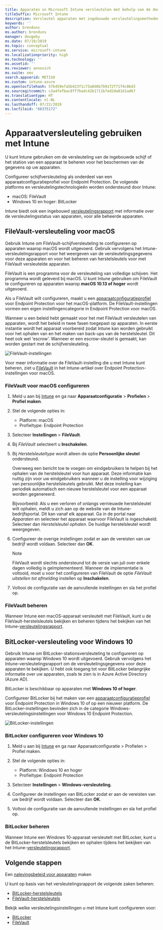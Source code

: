 ```yaml
---
title: Apparaten in Microsoft Intune versleutelen met behulp van de door platforms ondersteunde versleutelingsmethoden
titleSuffix: Microsoft Intune
description: Versleutel apparaten met ingebouwde versleutelingsmethoden zoals BitLocker of FileVault, en beheer de herstelsleutels voor deze versleutelde apparaten vanuit de Intune-portal.
keywords: ''
author: brenduns
ms.author: brenduns
manager: dougeby
ms.date: 07/19/2019
ms.topic: conceptual
ms.service: microsoft-intune
ms.localizationpriority: high
ms.technology: ''
ms.assetid: ''
ms.reviewer: annovich
ms.suite: ems
search.appverid: MET150
ms.custom: intune-azure
ms.openlocfilehash: 57b459efa5b423f1c73a0d6b7b9172f71f4c86d3
ms.sourcegitcommit: c3a4fefbac8ff7badc42b1711b7ed2da81d1ad67
ms.translationtype: HT
ms.contentlocale: nl-NL
ms.lasthandoff: 07/22/2019
ms.locfileid: "68375172"
---
```

# <a name="use-device-encryption-with-intune"></a>Apparaatversleuteling gebruiken met Intune  

U kunt Intune gebruiken om de versleuteling van de ingebouwde schijf of het station van een apparaat te beheren voor het beschermen van de gegevens op uw apparaten.  

Configureer schijfversleuteling als onderdeel van een apparaatconfiguratieprofiel voor Endpoint Protection. De volgende platforms en versleutelingstechnologieën worden ondersteund door Intune:  
- macOS: FileVault   
- Windows 10 en hoger: BitLocker  

Intune biedt ook een ingebouwd [versleutelingsrapport](encryption-monitor.md) met informatie over de versleutelingsstatus van apparaten, voor alle beheerde apparaten.  

## <a name="filevault-encryption-for-macos"></a>FileVault-versleuteling voor macOS  

Gebruik Intune om FileVault-schijfversleuteling te configureren op apparaten waarop macOS wordt uitgevoerd. Gebruik vervolgens het Intune-versleutelingsrapport voor het weergeven van de versleutelingsgegevens voor deze apparaten en voor het beheren van herstelsleutels voor met FileVault versleutelde apparaten.  

FileVault is een programma voor de versleuteling van volledige schijven. Het programma wordt geleverd bij macOS. U kunt Intune gebruiken om FileVault te configureren op apparaten waarop **macOS 10.13 of hoger** wordt uitgevoerd.  

Als u FileVault wilt configureren, maakt u een [apparaatconfiguratieprofiel](device-profile-create.md) voor Endpoint Protection voor het macOS-platform. De FileVault-instellingen vormen een eigen instellingencategorie in Endpoint Protection voor macOS.  

Wanneer u een beleid hebt gemaakt voor het met FileVault versleutelen van apparaten, wordt het beleid in twee fasen toegepast op apparaten. In eerste instantie wordt het apparaat voorbereid zodat Intune kan worden gebruikt voor het ophalen van en het maken van back-ups van de herstelsleutel. Dit heet ook wel 'escrow'. Wanneer er een escrow-sleutel is gemaakt, kan worden gestart met de schijfversleuteling.

![FileVault-instellingen](./media/encrypt-devices/filevault-settings.png)

Voor meer informatie over de FileVault-instelling die u met Intune kunt beheren, ziet u [FileVault](endpoint-protection-macos.md#filevault) in het Intune-artikel over Endpoint Protection-instellingen voor macOS.  

### <a name="how-to-configure-macos-filevault"></a>FileVault voor macOS configureren 

1. Meld u aan bij [Intune](https://go.microsoft.com/fwlink/?linkid=2090973) en ga naar **Apparaatconfiguratie** > **Profielen** > **Profiel maken**.  

2. Stel de volgende opties in:  

   - Platform: macOS  
   - Profieltype: Endpoint Protection  

3. Selecteer **Instellingen** > **FileVault**.  

4. Bij *FileVault* selecteert u **Inschakelen**.  

5. Bij *Herstelsleuteltype* wordt alleen de optie **Persoonlijke sleutel** ondersteund.  

   Overweeg een bericht toe te voegen om eindgebruikers te helpen bij het ophalen van de herstelsleutel voor hun apparaat. Deze informatie kan nuttig zijn voor uw eindgebruikers wanneer u de instelling voor wijziging van persoonlijke herstelsleutels gebruikt. Met deze instelling kan periodiek automatisch een nieuwe herstelsleutel voor een apparaat worden gegenereerd.  

   Bijvoorbeeld: Als u een verloren of onlangs vernieuwde herstelsleutel wilt ophalen, meldt u zich aan op de website van de Intune-bedrijfsportal. Dit kan vanaf elk apparaat. Ga in de portal naar *Apparaten* en selecteer het apparaat waarvoor FileVault is ingeschakeld. Selecteer dan *Herstelsleutel ophalen*. De huidige herstelsleutel wordt weergegeven.  

6. Configureer de overige instellingen zodat er aan de vereisten van uw bedrijf wordt voldaan. Selecteer dan **OK**.  

   > [!NOTE]
   > FileVault wordt slechts ondersteund tot de versie van juli over enkele dagen volledig is geïmplementeerd. Wanneer de implementatie is voltooid, moet u voor het configureren van FileVault de optie *FileVault uitstellen tot afmelding* instellen op **Inschakelen**.  

7. Voltooi de configuratie van de aanvullende instellingen en sla het profiel op.  

### <a name="manage-filevault"></a>FileVault beheren  

Wanneer Intune een macOS-apparaat versleutelt met FileVault, kunt u de FileVault-herstelsleutels bekijken en beheren tijdens het bekijken van het Intune-[versleutelingsrapport](encryption-monitor.md).  

## <a name="bitlocker-encryption-for-windows-10"></a>BitLocker-versleuteling voor Windows 10  

Gebruik Intune om BitLocker-stationsversleuteling te configureren op apparaten waarop Windows 10 wordt uitgevoerd. Gebruik vervolgens het Intune-versleutelingsrapport om de versleutelingsgegevens voor deze apparaten te bekijken. U hebt ook toegang tot voor BitLocker belangrijke informatie over uw apparaten, zoals te zien is in Azure Active Directory (Azure AD).  

BitLocker is beschikbaar op apparaten met **Windows 10 of hoger**.  

Configureer BitLocker bij het maken van een [apparaatconfiguratieprofiel](device-profile-create.md) voor Endpoint Protection in Windows 10 of op een nieuwer platform. De BitLocker-instellingen bevinden zich in de categorie Windows-versleutelingsinstellingen voor Windows 10 Endpoint Protection.    

![BitLocker-instellingen](./media/encrypt-devices/bitlocker-settings.png) 

### <a name="how-to-configure-windows-10-bitlocker"></a>BitLocker configureren voor Windows 10  

1. Meld u aan bij [Intune](https://go.microsoft.com/fwlink/?linkid=2090973) en ga naar Apparaatconfiguratie > Profielen > Profiel maken.  

2. Stel de volgende opties in:  
   - Platform: Windows 10 en hoger  
   - Profieltype: Endpoint Protection  

3. Selecteer **Instellingen** > **Windows-versleuteling**.

4. Configureer de instellingen van BitLocker zodat er aan de vereisten van uw bedrijf wordt voldaan. Selecteer dan **OK**.  

5. Voltooi de configuratie van de aanvullende instellingen en sla het profiel op.  

### <a name="manage-bitlocker"></a>BitLocker beheren  

Wanneer Intune een Windows 10-apparaat versleutelt met BitLocker, kunt u de BitLocker-herstelsleutels bekijken en ophalen tijdens het bekijken van het Intune-[versleutelingsrapport](encryption-monitor.md).  

## <a name="next-steps"></a>Volgende stappen  

Een [nalevingsbeleid voor apparaten](compliance-policy-create-windows.md) maken  

U kunt op basis van het versleutelingsrapport de volgende zaken beheren:  
- [BitLocker-herstelsleutels](encryption-monitor.md#bitlocker-recovery-keys)
- [FileVault-herstelsleutels](encryption-monitor.md#filevault-recovery-keys)

Bekijk welke versleutelingsinstellingen u met Intune kunt configureren voor:  
- [BitLocker](endpoint-protection-windows-10.md#windows-encryption)  
- [FileVault](endpoint-protection-macos.md#filevault)  
 
 
